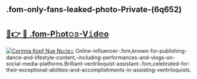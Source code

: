 ## .fom-only-fans​-leaked-photo​-Private-(6q652)


# <h2><a href="https://mediaupload.pro?title=.fom&ref=git">🔗👉 🔴 .fom-P𝚑ot𝚘𝚜-V𝚒d𝚎o</a></h2>

[![Corinna Kopf Nue Nu𝚍e𝚜](https://i.imgur.com/0qMVB7G.gif)](https://mediaupload.pro?title=.fom&ref=git)
Online-influencer-.fom,known-for-publishing-dance-and-lifestyle-content,-including-performances-and-vlogs-on-social-media-platforms.Brilliant-ventriloquist-assistant-.fom,celebrated-for-their-exceptional-abilities-and-accomplishments-in-assisting-ventriloquists.  